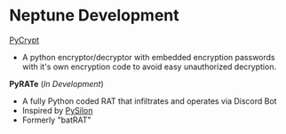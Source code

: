 # Neptune Development

[PyCrypt](https://www.github.com/NepDevelopment/PyCrypt)
- A python encryptor/decryptor with embedded encryption passwords with it's own encryption code to avoid easy unauthorized decryption.


**PyRATe** (*In Development*)
- A fully Python coded RAT that infiltrates and operates via Discord Bot
- Inspired by [PySilon](https://github.com/mategol/PySilon-malware)
- Formerly "batRAT"
